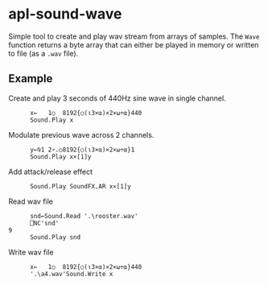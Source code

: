 # apl-sound-wave

Simple tool to create and play wav stream from arrays of samples. The `Wave` function returns a byte array that can either be played in memory or written to file (as a `.wav` file).

## Example

Create and play 3 seconds of 440Hz sine wave in single channel.
```
      x←   1○  8192{○(⍳3×⍺)×2×⍵÷⍺}440  
      Sound.Play x 
```

Modulate previous wave across 2 channels.
```
      y←⍉1 2∘.○8192{○(⍳3×⍺)×2×⍵÷⍺}1
      Sound.Play x×[1]y
```

Add attack/release effect
```
      Sound.Play SoundFX.AR x×[1]y
```

Read wav file
```
      snd←Sound.Read '.\rooster.wav'
      ⎕NC'snd'
9
      Sound.Play snd
```

Write wav file
```
      x←   1○  8192{○(⍳3×⍺)×2×⍵÷⍺}440  
      '.\a4.wav'Sound.Write x 
```

